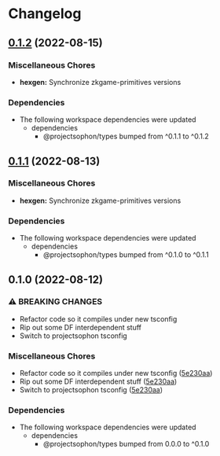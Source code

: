 # Changelog

## [0.1.2](https://github.com/projectsophon/zkgame-primitives/compare/hexgen-v0.1.1...hexgen-v0.1.2) (2022-08-15)


### Miscellaneous Chores

* **hexgen:** Synchronize zkgame-primitives versions


### Dependencies

* The following workspace dependencies were updated
  * dependencies
    * @projectsophon/types bumped from ^0.1.1 to ^0.1.2

## [0.1.1](https://github.com/projectsophon/zkgame-primitives/compare/hexgen-v0.1.0...hexgen-v0.1.1) (2022-08-13)


### Miscellaneous Chores

* **hexgen:** Synchronize zkgame-primitives versions


### Dependencies

* The following workspace dependencies were updated
  * dependencies
    * @projectsophon/types bumped from ^0.1.0 to ^0.1.1

## 0.1.0 (2022-08-12)


### ⚠ BREAKING CHANGES

* Refactor code so it compiles under new tsconfig
* Rip out some DF interdependent stuff
* Switch to projectsophon tsconfig

### Miscellaneous Chores

* Refactor code so it compiles under new tsconfig ([5e230aa](https://github.com/projectsophon/zkgame-primitives/commit/5e230aa0562d086f0df24ec53a9952675c0d4c9e))
* Rip out some DF interdependent stuff ([5e230aa](https://github.com/projectsophon/zkgame-primitives/commit/5e230aa0562d086f0df24ec53a9952675c0d4c9e))
* Switch to projectsophon tsconfig ([5e230aa](https://github.com/projectsophon/zkgame-primitives/commit/5e230aa0562d086f0df24ec53a9952675c0d4c9e))


### Dependencies

* The following workspace dependencies were updated
  * dependencies
    * @projectsophon/types bumped from 0.0.0 to ^0.1.0
